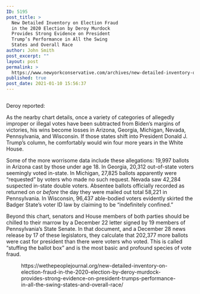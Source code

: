 ```yaml
---
ID: 5195
post_title: >
  New Detailed Inventory on Election Fraud
  in the 2020 Election by Deroy Murdock
  Provides Strong Evidence on President
  Trump’s Performance in All the Swing
  States and Overall Race
author: John Smith
post_excerpt: ""
layout: post
permalink: >
  https://www.newyorkconservative.com/archives/new-detailed-inventory-on-election-fraud-in-the-2020-election-by-deroy-murdock-provides-strong-evidence-on-president-trumps-performance-in-all-the-swing-states-and-overall-race/
published: true
post_date: 2021-01-10 15:56:37
---
```

<!-- wp:image {"id":5196,"sizeSlug":"large","linkDestination":"media"} -->
<figure class="wp-block-image size-large"><a href="https://www.newyorkconservative.com/wp-content/uploads/2021/01/failure-summary.jpg"><img src="https://www.newyorkconservative.com/wp-content/uploads/2021/01/failure-summary-1024x619.jpg" alt="" class="wp-image-5196"/></a></figure>
<!-- /wp:image -->

<!-- wp:paragraph -->
<p>Deroy reported:</p>
<!-- /wp:paragraph -->

<!-- wp:paragraph -->
<p>As the nearby chart details, once a variety of categories of allegedly improper or illegal votes have been subtracted from Biden’s margins of victories, his wins become losses in Arizona, Georgia, Michigan, Nevada, Pennsylvania, and Wisconsin. If those states shift into President Donald J. Trump’s column, he comfortably would win four more years in the White House.</p>
<!-- /wp:paragraph -->

<!-- wp:paragraph -->
<p>Some of the more worrisome data include these allegations: 19,997 ballots in Arizona cast by those under age 18. In Georgia, 20,312 out-of-state voters seemingly voted in-state. In Michigan, 27,825 ballots apparently were “requested” by voters who made no such request. Nevada saw 42,284 suspected in-state double voters. Absentee ballots officially recorded as returned on or&nbsp;<em>before</em>&nbsp;the day they were mailed out total 58,221 in Pennsylvania. In Wisconsin, 96,437 able-bodied voters evidently skirted the Badger State’s voter ID law by claiming to be “indefinitely confined.”</p>
<!-- /wp:paragraph -->

<!-- wp:paragraph -->
<p>Beyond this chart, senators and House members of both parties should be chilled to their marrow by a December 22 letter signed by 19 members of Pennsylvania’s State Senate. In that document, and a December 28 news release by 17 of these legislators, they calculate that 202,377 more ballots were cast for president than there were voters who voted. This is called “stuffing the ballot box” and is the most basic and profound species of vote fraud.</p>
<!-- /wp:paragraph -->

<!-- wp:embed {"url":"https://wethepeoplejournal.org/new-detailed-inventory-on-election-fraud-in-the-2020-election-by-deroy-murdock-provides-strong-evidence-on-president-trumps-performance-in-all-the-swing-states-and-overall-race/","type":"wp-embed","providerNameSlug":"wethepeoplejournal-org","className":""} -->
<figure class="wp-block-embed is-type-wp-embed is-provider-wethepeoplejournal-org wp-block-embed-wethepeoplejournal-org"><div class="wp-block-embed__wrapper">
https://wethepeoplejournal.org/new-detailed-inventory-on-election-fraud-in-the-2020-election-by-deroy-murdock-provides-strong-evidence-on-president-trumps-performance-in-all-the-swing-states-and-overall-race/
</div></figure>
<!-- /wp:embed -->